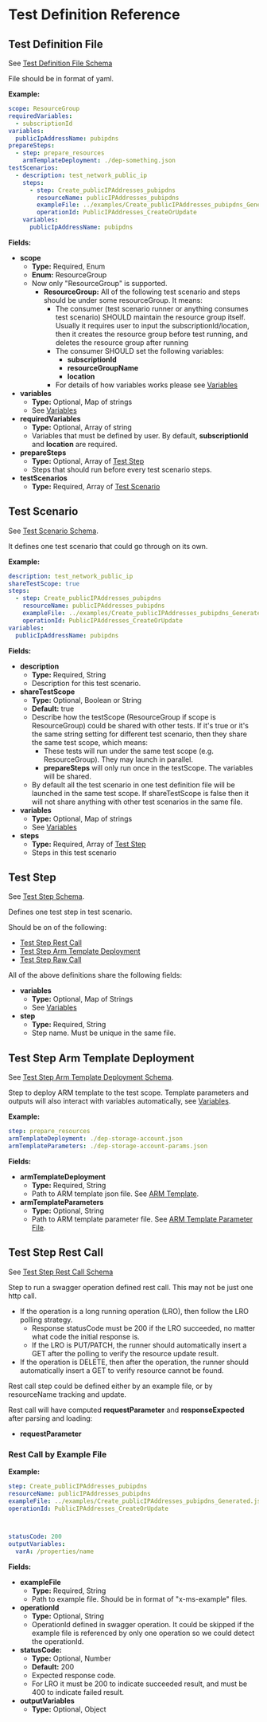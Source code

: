 # Test Definition Reference

## Test Definition File

See [Test Definition File Schema](./TestDefinitionFileSchema.json#1)

File should be in format of yaml.

**Example:**
```yaml
scope: ResourceGroup
requiredVariables:
  - subscriptionId
variables:
  publicIpAddressName: pubipdns
prepareSteps:
  - step: prepare_resources
    armTemplateDeployment: ./dep-something.json
testScenarios:
  - description: test_network_public_ip
    steps:
      - step: Create_publicIPAddresses_pubipdns
        resourceName: publicIPAddresses_pubipdns
        exampleFile: ../examples/Create_publicIPAddresses_pubipdns_Generated.json
        operationId: PublicIPAddresses_CreateOrUpdate
    variables:
      publicIpAddressName: pubipdns
```

**Fields:**
- **scope**
  - **Type:** Required, Enum
  - **Enum:** ResourceGroup
  - Now only "ResourceGroup" is supported.
    - **ResourceGroup:** All of the following test scenario and steps should be under some resourceGroup. It means:
      - The consumer (test scenario runner or anything consumes test scenario) SHOULD maintain the resource group itself. Usually it requires user to input the subscriptionId/location, then it creates the resource group before test running, and deletes the resource group after running
      - The consumer SHOULD set the following variables:
        - **subscriptionId**
        - **resourceGroupName**
        - **location**
      - For details of how variables works please see [Variables](./Variables.md)
- **variables**
  - **Type:** Optional, Map of strings
  - See [Variables](./Variables.md)
- **requiredVariables**
  - **Type:** Optional, Array of string
  - Variables that must be defined by user. By default, **subscriptionId** and **location** are required.
- **prepareSteps**
  - **Type:** Optional, Array of [Test Step](#test-step)
  - Steps that should run before every test scenario steps.
- **testScenarios**
  - **Type:** Required, Array of [Test Scenario](#test-scenario)

## Test Scenario

See [Test Scenario Schema](./TestDefinitionFileSchema.json#307).

It defines one test scenario that could go through on its own.

**Example:**
```yaml
description: test_network_public_ip
shareTestScope: true
steps:
  - step: Create_publicIPAddresses_pubipdns
    resourceName: publicIPAddresses_pubipdns
    exampleFile: ../examples/Create_publicIPAddresses_pubipdns_Generated.json
    operationId: PublicIPAddresses_CreateOrUpdate
variables:
  publicIpAddressName: pubipdns
```

**Fields:**
- **description**
  - **Type:** Required, String
  - Description for this test scenario.
- **shareTestScope**
  - **Type:** Optional, Boolean or String
  - **Default:** true
  - Describe how the testScope (ResourceGroup if scope is ResourceGroup) could be shared with other tests. If it's true or it's the same string setting for different test scenario, then they share the same test scope, which means:
    - These tests will run under the same test scope (e.g. ResourceGroup). They may launch in parallel.
    - **prepareSteps** will only run once in the testScope. The variables will be shared.
  - By default all the test scenario in one test definition file will be launched in the same test scope. If shareTestScope is false then it will not share anything with other test scenarios in the same file.
- **variables**
  - **Type:** Optional, Map of strings
  - See [Variables](./Variables.md)
- **steps**
  - **Type:** Required, Array of [Test Step](#test-step)
  - Steps in this test scenario

## Test Step

See [Test Step Schema](./TestDefinitionFileSchema.json#49).

Defines one test step in test scenario.

Should be on of the following:
- [Test Step Rest Call](#test-step-rest-call)
- [Test Step Arm Template Deployment](#test-step-arm-template-deployment)
- [Test Step Raw Call](#test-step-raw-call)

All of the above definitions share the following fields:
- **variables**
  - **Type:** Optional, Map of Strings
  - See [Variables](./Variables.md)
- **step**
  - **Type:** Required, String
  - Step name. Must be unique in the same file.

## Test Step Arm Template Deployment

See [Test Step Arm Template Deployment Schema](./TestDefinitionFileSchema.json#77).

Step to deploy ARM template to the test scope. Template parameters and outputs will also interact with variables automatically, see [Variables](./Variables.md).

**Example:**
```yaml
step: prepare_resources
armTemplateDeployment: ./dep-storage-account.json
armTemplateParameters: ./dep-storage-account-params.json
```

**Fields:**
- **armTemplateDeployment**
  - **Type:** Required, String
  - Path to ARM template json file. See [ARM Template](https://docs.microsoft.com/azure/templates/).
- **armTemplateParameters**
  - **Type:** Optional, String
  - Path to ARM template parameter file. See [ARM Template Parameter File](https://docs.microsoft.com/azure/azure-resource-manager/templates/parameter-files).

## Test Step Rest Call

See [Test Step Rest Call Schema](./TestDefinitionFileSchema.json#96)

Step to run a swagger operation defined rest call. This may not be just one http call.

- If the operation is a long running operation (LRO), then follow the LRO polling strategy.
  - Response statusCode must be 200 if the LRO succeeded, no matter what code the initial response is.
  - If the LRO is PUT/PATCH, the runner should automatically insert a GET after the polling to verify the resource update result.
- If the operation is DELETE, then after the operation, the runner should automatically insert a GET to verify resource cannot be found.

Rest call step could be defined either by an example file, or by resourceName tracking and update.

Rest call will have computed **requestParameter** and **responseExpected** after parsing and loading:
- **requestParameter** 

### Rest Call by Example File

**Example:**
```yaml
step: Create_publicIPAddresses_pubipdns
resourceName: publicIPAddresses_pubipdns
exampleFile: ../examples/Create_publicIPAddresses_pubipdns_Generated.json
operationId: PublicIPAddresses_CreateOrUpdate



statusCode: 200
outputVariables:
  varA: /properties/name
```

**Fields:**
- **exampleFile**
  - **Type:** Required, String
  - Path to example file. Should be in format of "x-ms-example" files.
- **operationId**
  - **Type:** Optional, String
  - OperationId defined in swagger operation. It could be skipped if the example file is referenced by only one operation so we could detect the operationId.
- **statusCode:**
  - **Type:** Optional, Number
  - **Default:** 200
  - Expected response code.
  - For LRO it must be 200 to indicate succeeded result, and must be 400 to indicate failed result.
- **outputVariables**
  - **Type:** Optional, Object

